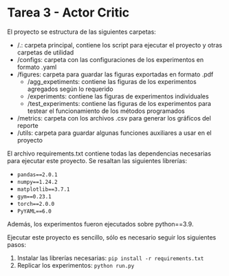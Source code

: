 # Tarea 3 - Actor Critic

El proyecto se estructura de las siguientes carpetas:

- /.: carpeta principal, contiene los script para ejecutar el proyecto y otras carpetas de utilidad
- /configs: carpeta con las configuraciones de los experimentos en formato .yaml
- /figures: carpeta para guardar las figuras exportadas en formato .pdf
    - /agg_expetiments: contiene las figuras de los experimentos agregados según lo requerido
    - /experiments: contiene las figuras de experimentos individuales
    - /test_experiments: contiene las figuras de los experimentos para testear el funcionamiento de los métodos programados
- /metrics: carpeta con los archivos .csv para generar los gráficos del reporte
- /utils: carpeta para guardar algunas funciones auxiliares a usar en el proyecto

El archivo requirements.txt contiene todas las dependencias necesarias para ejecutar este proyecto. Se resaltan las siguientes librerías:

- `pandas==2.0.1`
- `numpy==1.24.2`
- `matplotlib==3.7.1`
- `gym==0.23.1`
- `torch==2.0.0`
- `PyYAML==6.0`

Además, los experimentos fueron ejecutados sobre python==3.9.

Ejecutar este proyecto es sencillo, sólo es necesario seguir los siguientes pasos:

1. Instalar las librerías necesarias: `pip install -r requirements.txt`
2. Replicar los experimentos: `python run.py`
